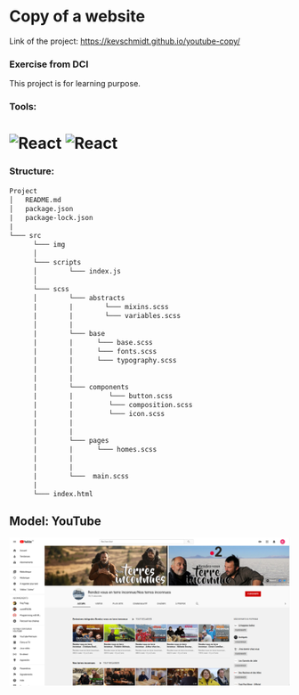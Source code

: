 # Copy of a website
Link of the project: https://kevschmidt.github.io/youtube-copy/

### Exercise from DCI
This project is for learning purpose.

### Tools:
<h1>
<img src="https://imgur.com/T1TApg1.png" alt="React" width="20%">
<img src="https://imgur.com/plyrZV7.png" alt="React" width="10%">
</h1>

### Structure:
```
Project
│   README.md
│   package.json
|   package-lock.json
|
└─── src
      └─── img
      │  
      └─── scripts
      │        └─── index.js
      │  
      └─── scss
      │        └─── abstracts
      |        |        └─── mixins.scss
      |        |        └─── variables.scss 
      │        |
      |        └─── base
      |        |      └─── base.scss
      |        |      └─── fonts.scss
      |        |      └─── typography.scss
      |        |
      |        |
      |        └─── components
      |        |         └─── button.scss
      |        |         └─── composition.scss
      |        |         └─── icon.scss
      |        | 
      |        | 
      |        └─── pages
      |        |      └─── homes.scss
      |        |
      |        |
      |        └───  main.scss
      |
      └─── index.html
```

## Model: YouTube
![](./model.png)
